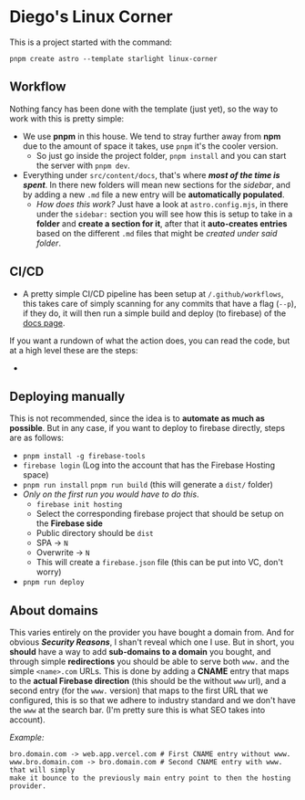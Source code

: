 # Diego's Linux Corner

This is a project started with the command:

````
pnpm create astro --template starlight linux-corner
````

## Workflow

Nothing fancy has been done with the template (just yet), so the way to work with 
this is pretty simple:

- We use **pnpm** in this house. We tend to stray further away from **npm** due to 
the amount of space it takes, use `pnpm` it's the cooler version.
    - So just go inside the project folder, `pnpm install` and you can start the 
    server with `pnpm dev`.
- Everything under `src/content/docs`, that's where **_most of the time is spent_**. 
In there new folders will mean new sections for the _sidebar_, and by adding a new 
`.md` file a new entry will be **automatically populated**.
    - _How does this work?_ Just have a look at `astro.config.mjs`, in there under the 
`sidebar:` section you will see how this is setup to take in a **folder** and **create 
a section for it**, after that it **auto-creates entries** based on the different 
`.md` files that might be _created under said folder_.

## CI/CD

- A pretty simple CI/CD pipeline has been setup at `/.github/workflows`, this takes care of 
simply scanning for any commits that have a flag (`--p`), if they do, it will then 
run a simple build and deploy (to firebase) of the [docs page](https://linux-corner.dsbalderrama.top).

If you want a rundown of what the action does, you can read the code, but at a 
high level these are the steps:

- 

## Deploying manually

This is not recommended, since the idea is to **automate as much as possible**. 
But in any case, if you want to deploy to firebase directly, steps are as follows:

- `pnpm install -g firebase-tools`
- `firebase login` (Log into the account that has the Firebase Hosting space)
- `pnpm run install` `pnpm run build` (this will generate a `dist/` folder)
- _Only on the first run you would have to do this_.
    - `firebase init hosting`
    - Select the corresponding firebase project that should be setup on the **Firebase 
    side**
    - Public directory should be `dist`
    - SPA -> `N`
    - Overwrite -> `N`
    - This will create a `firebase.json` file (this can be put into VC, don't worry)
- `pnpm run deploy`

## About domains

This varies entirely on the provider you have bought a domain from. And for obvious 
**_Security Reasons_**, I shan't reveal which one I use. But in short, you **should** 
have a way to add **sub-domains to a domain** you bought, and through simple **redirections** 
you should be able to serve both `www.` and the simple `<name>.com` URLs. This is 
done by adding a **CNAME** entry that maps to the **actual Firebase direction** (this should 
be the without `www` url), and a second entry (for the `www.` version) that maps to the 
first URL that we configured, this is so that we adhere to industry standard and we don't 
have the `www` at the search bar. (I'm pretty sure this is what SEO takes into 
account).

_Example:_

````
bro.domain.com -> web.app.vercel.com # First CNAME entry without www.
www.bro.domain.com -> bro.domain.com # Second CNAME entry with www. that will simply 
make it bounce to the previously main entry point to then the hosting provider.
````